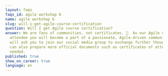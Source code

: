 ```yaml
---
layout: faqs
faqs_id: agile workshop 6
name: agile workshop 6
slug: will-i-get-agile-course-certification
question: Will I get Agile course certification?
answer: We are fans of communities, not certificates. 🙂  As our Agile course
  attendee you will become a part of a passionate, Agile-driven community. We
  will ask you to join our social media group to exchange further thoughts. We
  can also prepare more official documents such as certificates of attendance if
  needed.
published: true
show_on_career: true
language: en
---
```

